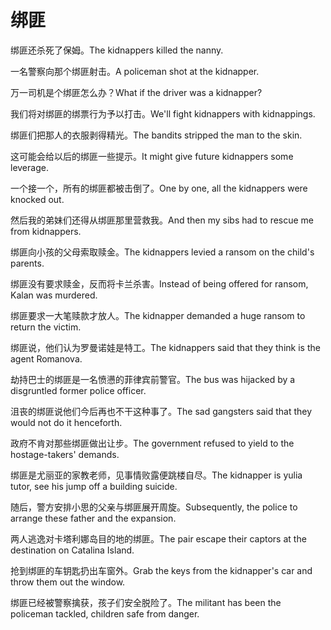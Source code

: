 # 绑匪

<p><span class="chinese">绑匪还杀死了保姆。</span><span class="english">The kidnappers killed the nanny.</span></p>

<p><span class="chinese">一名警察向那个绑匪射击。</span><span class="english">A policeman shot at the kidnapper.</span></p>

<p><span class="chinese">万一司机是个绑匪怎么办？</span><span class="english">What if the driver was a kidnapper?</span></p>

<p><span class="chinese">我们将对绑匪的绑票行为予以打击。</span><span class="english">We'll fight kidnappers with kidnappings.</span></p>

<p><span class="chinese">绑匪们把那人的衣服剥得精光。</span><span class="english">The bandits stripped the man to the skin.</span></p>

<p><span class="chinese">这可能会给以后的绑匪一些提示。</span><span class="english">It might give future kidnappers some leverage.</span></p>

<p><span class="chinese">一个接一个，所有的绑匪都被击倒了。</span><span class="english">One by one, all the kidnappers were knocked out.</span></p>

<p><span class="chinese">然后我的弟妹们还得从绑匪那里营救我。</span><span class="english">And then my sibs had to rescue me from kidnappers.</span></p>

<p><span class="chinese">绑匪向小孩的父母索取赎金。</span><span class="english">The kidnappers levied a ransom on the child's parents.</span></p>

<p><span class="chinese">绑匪没有要求赎金，反而将卡兰杀害。</span><span class="english">Instead of being offered for ransom, Kalan was murdered.</span></p>

<p><span class="chinese">绑匪要求一大笔赎款才放人。</span><span class="english">The kidnapper demanded a huge ransom to return the victim.</span></p>

<p><span class="chinese">绑匪说，他们认为罗曼诺娃是特工。</span><span class="english">The kidnappers said that they think is the agent Romanova.</span></p>

<p><span class="chinese">劫持巴士的绑匪是一名愤懑的菲律宾前警官。</span><span class="english">The bus was hijacked by a disgruntled former police officer.</span></p>

<p><span class="chinese">沮丧的绑匪说他们今后再也不干这种事了。</span><span class="english">The sad gangsters said that they would not do it henceforth.</span></p>

<p><span class="chinese">政府不肯对那些绑匪做出让步。</span><span class="english">The government refused to yield to the hostage-takers' demands.</span></p>

<p><span class="chinese">绑匪是尤丽亚的家教老师，见事情败露便跳楼自尽。</span><span class="english">The kidnapper is yulia tutor, see his jump off a building suicide.</span></p>

<p><span class="chinese">随后，警方安排小思的父亲与绑匪展开周旋。</span><span class="english">Subsequently, the police to arrange these father and the expansion.</span></p>

<p><span class="chinese">两人逃逸对卡塔利娜岛目的地的绑匪。</span><span class="english">The pair escape their captors at the destination on Catalina Island.</span></p>

<p><span class="chinese">抢到绑匪的车钥匙扔出车窗外。</span><span class="english">Grab the keys from the kidnapper's car and throw them out the window.</span></p>

<p><span class="chinese">绑匪已经被警察擒获，孩子们安全脱险了。</span><span class="english">The militant has been the policeman tackled, children safe from danger.</span></p>

